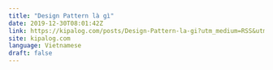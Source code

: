```yaml
---
title: "Design Pattern là gì"
date: 2019-12-30T08:01:42Z
link: https://kipalog.com/posts/Design-Pattern-la-gi?utm_medium=RSS&utm_source=news.12bit.vn
site: kipalog.com
language: Vietnamese
draft: false
---
```

